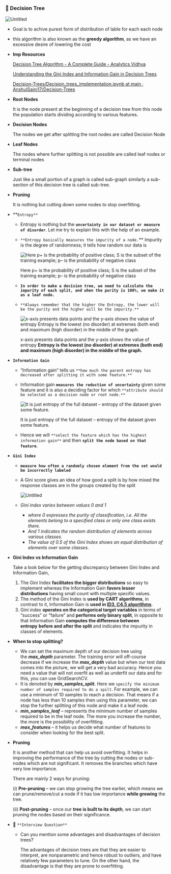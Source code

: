 ### 🌳 Decision Tree

![Untitled](Algorithms%200b0fbf0dc49d47469ecd398540facaf3/Untitled.png)

- Goal is to achive purest form of distribution of lable for each each node
- this algorithm is also known as the **greedy algorithm**, as we have an excessive desire of lowering the cost
- **Imp Resources**
    
    [Decision Tree Algorithm - A Complete Guide - Analytics Vidhya](https://www.analyticsvidhya.com/blog/2021/08/decision-tree-algorithm/)
    
    [Understanding the Gini Index and Information Gain in Decision Trees](https://medium.com/analytics-steps/understanding-the-gini-index-and-information-gain-in-decision-trees-ab4720518ba8)
    
    [Decision-Trees/Decision_trees_implementation.ipynb at main · AnshulSaini17/Decision-Trees](https://github.com/AnshulSaini17/Decision-Trees/blob/main/Decision_trees_implementation.ipynb)
    
- **Root Nodes**
    
    It is the node present at the beginning of a decision tree from this node the population starts dividing according to various features.
    
- **Decision Nodes**
    
    The nodes we get after splitting the root nodes are called Decision Node
    
- **Leaf Nodes**
    
    The nodes where further splitting is not possible are called leaf nodes or terminal nodes
    
- **Sub-tree**
    
    Just like a small portion of a graph is called sub-graph similarly a sub-section of this decision tree is called sub-tree.
    
- **Pruning**
    
    It is nothing but cutting down some nodes to stop overfitting.
    
- **`Entropy**`
    - Entropy is nothing but the **`uncertainty in our dataset or measure of disorder`**. Let me try to explain this with the help of an example.
    - `**Entropy basically measures the impurity of a node.`** Impurity is the degree of randomness; it tells how random our data is
        
        ![Here p+ is the probability of positive class;                           S is the subset of the training example;                                 p– is the probability of negative class](Algorithms%200b0fbf0dc49d47469ecd398540facaf3/Untitled%201.png)
        
        Here p+ is the probability of positive class;                           S is the subset of the training example;                                 p– is the probability of negative class
        
    - **`In order to make a decision tree, we need to calculate the impurity of each split, and when the purity is 100%, we make it as a leaf node.`**
    - `**Always remember that the higher the Entropy, the lower will be the purity and the higher will be the impurity.**`
        
        ![x-axis presents data points and the y-axis shows the value of entropy     **Entropy is the lowest (no disorder) at extremes (both end) and maximum (high disorder) in the middle of the graph.**](Algorithms%200b0fbf0dc49d47469ecd398540facaf3/Untitled%202.png)
        
        x-axis presents data points and the y-axis shows the value of entropy     **Entropy is the lowest (no disorder) at extremes (both end) and maximum (high disorder) in the middle of the graph.**
        
- **`Information Gain`**
    - “Information gain”  tells us `**how much the parent entropy has decreased after splitting it with some feature.**`
    - Information gain **`measures the reduction of uncertainty`** given some feature and it is also a deciding factor for which `**attribute should be selected as a decision node or root node.**`
        
        ![ It is just entropy of the full dataset – entropy of the dataset given some feature.](Algorithms%200b0fbf0dc49d47469ecd398540facaf3/Untitled%203.png)
        
         It is just entropy of the full dataset – entropy of the dataset given some feature.
        
    - Hence we will `**select the feature which has the highest information gain**` and then **`split the node based on that feature`**.
- **`Gini Index`**
    - **`measure how often a randomly chosen element from the set would be incorrectly labeled`**
    - A Gini score gives an idea of how good a split is by how mixed the response classes are in the groups created by the split
        
        ![Untitled](Algorithms%200b0fbf0dc49d47469ecd398540facaf3/Untitled%204.png)
        
    - *Gini index varies between values 0 and 1*
        - *where 0 expresses the purity of classification, i.e. All the elements belong to a specified class or only one class exists there.*
        - *And 1 indicates the random distribution of elements across various classes.*
        - *The value of 0.5 of the Gini Index shows an equal distribution of elements over some classes.*
- **Gini Index vs Information Gain**
    
    Take a look below for the getting discrepancy between Gini Index and Information Gain,
    
    1. The Gini Index **facilitates the bigger distributions** so easy to implement whereas the Information Gain **favors lesser distributions** having small count with multiple specific values.
    2. The method of the Gini Index is **used by CART algorithms**, in contrast to it, Information Gain is **used in [ID3, C4.5 algorithms](https://medium.com/datadriveninvestor/tree-algorithms-id3-c4-5-c5-0-and-cart-413387342164)**.
    3. Gini index **operates on the categorical target variables** in terms of “success” or “failure” and **performs only binary split**, in opposite to that Information Gain **computes the difference between entropy** **before and after the split** and indicates the impurity in classes of elements.
- ****When to stop splitting?****
    - We can set the maximum depth of our decision tree using the ***max_depth*** parameter.  The training error will off-course decrease if we increase the ***max_depth*** value but when our test data comes into the picture, we will get a very bad accuracy. Hence you need a value that will not overfit as well as underfit our data and for this, you can use GridSearchCV.
    - It is denoted by ***min_samples_split.*** Here we `specify the minimum number of samples required to do a spilt`. For example, we can use a minimum of 10 samples to reach a decision. That means if a node has less than 10 samples then using this parameter, we can stop the further splitting of this node and make it a leaf node.
    - ***min_samples_leaf*** – represents the minimum number of samples required to be in the leaf node. The more you increase the number, the more is the possibility of overfitting.
    - ***max_features*** – it helps us decide what number of features to consider when looking for the best split.
- ****Pruning****
    
    It is another method that can help us avoid overfitting. It helps in improving the performance of the tree by cutting the nodes or sub-nodes which are not significant. It removes the branches which have very low importance.
    
    There are mainly 2 ways for pruning:
    
    (i) **Pre-pruning** – we can stop growing the tree earlier, which means we can prune/remove/cut a node if it has low importance **while growing** the tree.
    
    (ii) **Post-pruning** – once our **tree is built to its depth**, we can start pruning the nodes based on their significance.
    
- 🔴 `**Interview Question**`
    - Can you mention some advantages and disadvantages of decision trees?
        
        The advantages of decision trees are that they are easier to interpret, are nonparametric and hence robust to outliers, and have relatively few parameters to tune. On the other hand, the disadvantage is that they are prone to overfitting.
        